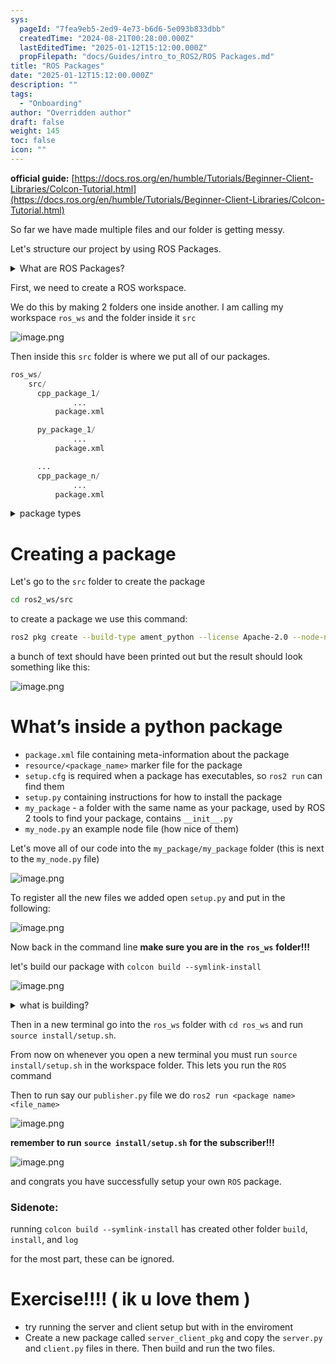 ```yaml
---
sys:
  pageId: "7fea9eb5-2ed9-4e73-b6d6-5e093b833dbb"
  createdTime: "2024-08-21T00:28:00.000Z"
  lastEditedTime: "2025-01-12T15:12:00.000Z"
  propFilepath: "docs/Guides/intro_to_ROS2/ROS Packages.md"
title: "ROS Packages"
date: "2025-01-12T15:12:00.000Z"
description: ""
tags:
  - "Onboarding"
author: "Overridden author"
draft: false
weight: 145
toc: false
icon: ""
---
```


**official guide:** [https://docs.ros.org/en/humble/Tutorials/Beginner-Client-Libraries/Colcon-Tutorial.html](https://docs.ros.org/en/humble/Tutorials/Beginner-Client-Libraries/Colcon-Tutorial.html)

So far we have made multiple files and our folder is getting messy.

Let's structure our project by using ROS Packages.

<details>

<summary>What are ROS Packages?</summary>

ROS Packages are, as the name implies, packages of code that are highly sharable between ROS developers.

They consist of a folder, `package.xml` file, and source code

```python
      cpp_package_1/
		      ... imagine much code files here ..
          package.xml
```

</details>

First, we need to create a ROS workspace.

We do this by making 2 folders one inside another. I am calling my workspace `ros_ws` and the folder inside it `src`

![image.png](https://prod-files-secure.s3.us-west-2.amazonaws.com/d518164a-d88e-44d1-a4ee-3adb3bd8bce0/70706947-fd18-4537-a67b-e12946812d31/image.png?X-Amz-Algorithm=AWS4-HMAC-SHA256&X-Amz-Content-Sha256=UNSIGNED-PAYLOAD&X-Amz-Credential=ASIAZI2LB466WF6H5QYV%2F20250416%2Fus-west-2%2Fs3%2Faws4_request&X-Amz-Date=20250416T150901Z&X-Amz-Expires=3600&X-Amz-Security-Token=IQoJb3JpZ2luX2VjEL%2F%2F%2F%2F%2F%2F%2F%2F%2F%2F%2FwEaCXVzLXdlc3QtMiJIMEYCIQDVVHDDPmoSJ957Pf%2FvMXe6K9it1h2LG0R234xS%2FA%2FOyAIhANE8mOgBZq57r5djRqWZkkRCGsi%2FASW4enhtiJNpaJjYKv8DCEcQABoMNjM3NDIzMTgzODA1Igx%2BrgVkcF%2Bd%2BX46TFAq3AP5e6VijYjBtyfPXe1JjgNy8AO%2FwKWGepp6lYCeWUHRJTevNkuoxgn%2BFMFV0Gdf%2BaqNCzC9vXiknn0q8CH%2BKOBpxUyrijn4%2B%2FDi29sFen%2FaimIN%2FqOoz9DrJqPDQ929%2Bh0zTYHZ6jwi%2FOV%2BTuaigcoke%2BevOglpf9zClD5eTBMZKMuKvgfD2gSA%2FwjhXaeBPpez3Zljuhonu9xGo3pFVnD87azZhuaR22lnnNmikv4lp0TEcAccNc5Le2uwfnvWfxkzdekXAgPirncksJFt4Yl87vlpGE7ovBYKCbVczaEbYJNCUsV4Hf%2BpggzWILz0kF6H2NfaOrtdp8y0HyrUTVpz70eN82fTU9clpLpacLQxMuFPQthcklGgICeQIf1f9z9mYOozSE9TASHd8n3r6tdTRaotJQtj1EsIYkSw289IMIMk1OP1jJU4ievRCybP3ws3oN2q4AiQwkWWlFoP6gQ0K5Azq7CMqXFVDvI%2B1iI3kfaAgNCl2XSmc%2B8iJ80D7ncEK81QKhefiaQuXZmJ%2B8X9R8Xevx%2Fi%2BOZzqcdjuMieFB%2BVRAH%2BFpqRfxv%2F3ZsRFdQvmMPidEPpKPeeW3vmX2Q%2FKAqcvo%2BMPGMTCSnTy8%2BVIzDYYp5O8tMBeC1y2jD0%2BP6%2FBjqkARaHJju1I3s7AbejpYt%2BOH8ODD6B3pTicmxpAhgQZE%2FSWSGfOquFWE8y4fjKXL2reE3v0TyYjbnWV4yaRCQRv%2BTibPEy0WoYbexf41HC6lbq9I%2B729pGPvL06zQ62olY9WxxnjMNlOu4G5EVfkAg6UfyItWAGvuVbDRu%2FhcRYHHir3i3Gxl9FTv%2F446FNENQi3cjWbySZJK1vs2DeWzZyTcAMss0&X-Amz-Signature=e492c926a5d923d9ff18857baeb1d80c8ff6caf2f9fd90fd6d8c42ee3dd9bd6c&X-Amz-SignedHeaders=host&x-id=GetObject)

Then inside this `src` folder is where we put all of our packages.

```python
ros_ws/
    src/
      cpp_package_1/
		      ...
          package.xml

      py_package_1/
		      ...
          package.xml

      ...
      cpp_package_n/
		      ...
          package.xml

```

<details>

<summary>package types</summary>

packages can be either `C++` or python.

the intern file structure is different for each but for this guide we will stick to creating python packages

</details>

# Creating a package

Let's go to the `src` folder to create the package

```bash
cd ros2_ws/src
```

to create a package we use this command:

```bash
ros2 pkg create --build-type ament_python --license Apache-2.0 --node-name my_node my_package
```

a bunch of text should have been printed out but the result should look something like this:

![image.png](https://prod-files-secure.s3.us-west-2.amazonaws.com/d518164a-d88e-44d1-a4ee-3adb3bd8bce0/e6cf1e3f-8512-4a3e-b131-079f800bf3e8/image.png?X-Amz-Algorithm=AWS4-HMAC-SHA256&X-Amz-Content-Sha256=UNSIGNED-PAYLOAD&X-Amz-Credential=ASIAZI2LB466WF6H5QYV%2F20250416%2Fus-west-2%2Fs3%2Faws4_request&X-Amz-Date=20250416T150901Z&X-Amz-Expires=3600&X-Amz-Security-Token=IQoJb3JpZ2luX2VjEL%2F%2F%2F%2F%2F%2F%2F%2F%2F%2F%2FwEaCXVzLXdlc3QtMiJIMEYCIQDVVHDDPmoSJ957Pf%2FvMXe6K9it1h2LG0R234xS%2FA%2FOyAIhANE8mOgBZq57r5djRqWZkkRCGsi%2FASW4enhtiJNpaJjYKv8DCEcQABoMNjM3NDIzMTgzODA1Igx%2BrgVkcF%2Bd%2BX46TFAq3AP5e6VijYjBtyfPXe1JjgNy8AO%2FwKWGepp6lYCeWUHRJTevNkuoxgn%2BFMFV0Gdf%2BaqNCzC9vXiknn0q8CH%2BKOBpxUyrijn4%2B%2FDi29sFen%2FaimIN%2FqOoz9DrJqPDQ929%2Bh0zTYHZ6jwi%2FOV%2BTuaigcoke%2BevOglpf9zClD5eTBMZKMuKvgfD2gSA%2FwjhXaeBPpez3Zljuhonu9xGo3pFVnD87azZhuaR22lnnNmikv4lp0TEcAccNc5Le2uwfnvWfxkzdekXAgPirncksJFt4Yl87vlpGE7ovBYKCbVczaEbYJNCUsV4Hf%2BpggzWILz0kF6H2NfaOrtdp8y0HyrUTVpz70eN82fTU9clpLpacLQxMuFPQthcklGgICeQIf1f9z9mYOozSE9TASHd8n3r6tdTRaotJQtj1EsIYkSw289IMIMk1OP1jJU4ievRCybP3ws3oN2q4AiQwkWWlFoP6gQ0K5Azq7CMqXFVDvI%2B1iI3kfaAgNCl2XSmc%2B8iJ80D7ncEK81QKhefiaQuXZmJ%2B8X9R8Xevx%2Fi%2BOZzqcdjuMieFB%2BVRAH%2BFpqRfxv%2F3ZsRFdQvmMPidEPpKPeeW3vmX2Q%2FKAqcvo%2BMPGMTCSnTy8%2BVIzDYYp5O8tMBeC1y2jD0%2BP6%2FBjqkARaHJju1I3s7AbejpYt%2BOH8ODD6B3pTicmxpAhgQZE%2FSWSGfOquFWE8y4fjKXL2reE3v0TyYjbnWV4yaRCQRv%2BTibPEy0WoYbexf41HC6lbq9I%2B729pGPvL06zQ62olY9WxxnjMNlOu4G5EVfkAg6UfyItWAGvuVbDRu%2FhcRYHHir3i3Gxl9FTv%2F446FNENQi3cjWbySZJK1vs2DeWzZyTcAMss0&X-Amz-Signature=624d8dc34568a240717b685bef867cc6d1bd52477767ff8fa323229c46918b54&X-Amz-SignedHeaders=host&x-id=GetObject)

# What’s inside a python package

- `package.xml` file containing meta-information about the package
- `resource/<package_name>` marker file for the package
- `setup.cfg` is required when a package has executables, so `ros2 run` can find them
- `setup.py` containing instructions for how to install the package
- `my_package` - a folder with the same name as your package, used by ROS 2 tools to find your package, contains `__init__.py`
- `my_node.py` an example node file (how nice of them)

Let's move all of our code into the `my_package/my_package` folder (this is next to the `my_node.py` file)

![image.png](https://prod-files-secure.s3.us-west-2.amazonaws.com/d518164a-d88e-44d1-a4ee-3adb3bd8bce0/9ce58f11-0da9-4d3e-b86d-506a9685d378/image.png?X-Amz-Algorithm=AWS4-HMAC-SHA256&X-Amz-Content-Sha256=UNSIGNED-PAYLOAD&X-Amz-Credential=ASIAZI2LB466WF6H5QYV%2F20250416%2Fus-west-2%2Fs3%2Faws4_request&X-Amz-Date=20250416T150901Z&X-Amz-Expires=3600&X-Amz-Security-Token=IQoJb3JpZ2luX2VjEL%2F%2F%2F%2F%2F%2F%2F%2F%2F%2F%2FwEaCXVzLXdlc3QtMiJIMEYCIQDVVHDDPmoSJ957Pf%2FvMXe6K9it1h2LG0R234xS%2FA%2FOyAIhANE8mOgBZq57r5djRqWZkkRCGsi%2FASW4enhtiJNpaJjYKv8DCEcQABoMNjM3NDIzMTgzODA1Igx%2BrgVkcF%2Bd%2BX46TFAq3AP5e6VijYjBtyfPXe1JjgNy8AO%2FwKWGepp6lYCeWUHRJTevNkuoxgn%2BFMFV0Gdf%2BaqNCzC9vXiknn0q8CH%2BKOBpxUyrijn4%2B%2FDi29sFen%2FaimIN%2FqOoz9DrJqPDQ929%2Bh0zTYHZ6jwi%2FOV%2BTuaigcoke%2BevOglpf9zClD5eTBMZKMuKvgfD2gSA%2FwjhXaeBPpez3Zljuhonu9xGo3pFVnD87azZhuaR22lnnNmikv4lp0TEcAccNc5Le2uwfnvWfxkzdekXAgPirncksJFt4Yl87vlpGE7ovBYKCbVczaEbYJNCUsV4Hf%2BpggzWILz0kF6H2NfaOrtdp8y0HyrUTVpz70eN82fTU9clpLpacLQxMuFPQthcklGgICeQIf1f9z9mYOozSE9TASHd8n3r6tdTRaotJQtj1EsIYkSw289IMIMk1OP1jJU4ievRCybP3ws3oN2q4AiQwkWWlFoP6gQ0K5Azq7CMqXFVDvI%2B1iI3kfaAgNCl2XSmc%2B8iJ80D7ncEK81QKhefiaQuXZmJ%2B8X9R8Xevx%2Fi%2BOZzqcdjuMieFB%2BVRAH%2BFpqRfxv%2F3ZsRFdQvmMPidEPpKPeeW3vmX2Q%2FKAqcvo%2BMPGMTCSnTy8%2BVIzDYYp5O8tMBeC1y2jD0%2BP6%2FBjqkARaHJju1I3s7AbejpYt%2BOH8ODD6B3pTicmxpAhgQZE%2FSWSGfOquFWE8y4fjKXL2reE3v0TyYjbnWV4yaRCQRv%2BTibPEy0WoYbexf41HC6lbq9I%2B729pGPvL06zQ62olY9WxxnjMNlOu4G5EVfkAg6UfyItWAGvuVbDRu%2FhcRYHHir3i3Gxl9FTv%2F446FNENQi3cjWbySZJK1vs2DeWzZyTcAMss0&X-Amz-Signature=88657afbb7289568ca30964c131e91a2d268fe118c5eded28f97752d2b18f35e&X-Amz-SignedHeaders=host&x-id=GetObject)

To register all the new files we added open `setup.py` and put in the following:

![image.png](https://prod-files-secure.s3.us-west-2.amazonaws.com/d518164a-d88e-44d1-a4ee-3adb3bd8bce0/1cd7c262-4cae-4496-9d75-c178537d24a2/image.png?X-Amz-Algorithm=AWS4-HMAC-SHA256&X-Amz-Content-Sha256=UNSIGNED-PAYLOAD&X-Amz-Credential=ASIAZI2LB466WF6H5QYV%2F20250416%2Fus-west-2%2Fs3%2Faws4_request&X-Amz-Date=20250416T150901Z&X-Amz-Expires=3600&X-Amz-Security-Token=IQoJb3JpZ2luX2VjEL%2F%2F%2F%2F%2F%2F%2F%2F%2F%2F%2FwEaCXVzLXdlc3QtMiJIMEYCIQDVVHDDPmoSJ957Pf%2FvMXe6K9it1h2LG0R234xS%2FA%2FOyAIhANE8mOgBZq57r5djRqWZkkRCGsi%2FASW4enhtiJNpaJjYKv8DCEcQABoMNjM3NDIzMTgzODA1Igx%2BrgVkcF%2Bd%2BX46TFAq3AP5e6VijYjBtyfPXe1JjgNy8AO%2FwKWGepp6lYCeWUHRJTevNkuoxgn%2BFMFV0Gdf%2BaqNCzC9vXiknn0q8CH%2BKOBpxUyrijn4%2B%2FDi29sFen%2FaimIN%2FqOoz9DrJqPDQ929%2Bh0zTYHZ6jwi%2FOV%2BTuaigcoke%2BevOglpf9zClD5eTBMZKMuKvgfD2gSA%2FwjhXaeBPpez3Zljuhonu9xGo3pFVnD87azZhuaR22lnnNmikv4lp0TEcAccNc5Le2uwfnvWfxkzdekXAgPirncksJFt4Yl87vlpGE7ovBYKCbVczaEbYJNCUsV4Hf%2BpggzWILz0kF6H2NfaOrtdp8y0HyrUTVpz70eN82fTU9clpLpacLQxMuFPQthcklGgICeQIf1f9z9mYOozSE9TASHd8n3r6tdTRaotJQtj1EsIYkSw289IMIMk1OP1jJU4ievRCybP3ws3oN2q4AiQwkWWlFoP6gQ0K5Azq7CMqXFVDvI%2B1iI3kfaAgNCl2XSmc%2B8iJ80D7ncEK81QKhefiaQuXZmJ%2B8X9R8Xevx%2Fi%2BOZzqcdjuMieFB%2BVRAH%2BFpqRfxv%2F3ZsRFdQvmMPidEPpKPeeW3vmX2Q%2FKAqcvo%2BMPGMTCSnTy8%2BVIzDYYp5O8tMBeC1y2jD0%2BP6%2FBjqkARaHJju1I3s7AbejpYt%2BOH8ODD6B3pTicmxpAhgQZE%2FSWSGfOquFWE8y4fjKXL2reE3v0TyYjbnWV4yaRCQRv%2BTibPEy0WoYbexf41HC6lbq9I%2B729pGPvL06zQ62olY9WxxnjMNlOu4G5EVfkAg6UfyItWAGvuVbDRu%2FhcRYHHir3i3Gxl9FTv%2F446FNENQi3cjWbySZJK1vs2DeWzZyTcAMss0&X-Amz-Signature=2e0eb83bb18f9c2b05ee16640c1cce362ba0d3f830d3919d7d175321078003c1&X-Amz-SignedHeaders=host&x-id=GetObject)

Now back in the command line **make sure you are in the** **`ros_ws`** **folder!!!**

let's build our package with `colcon build --symlink-install`

![image.png](https://prod-files-secure.s3.us-west-2.amazonaws.com/d518164a-d88e-44d1-a4ee-3adb3bd8bce0/2f2a0d27-b173-48fd-b189-5f5c0ce65619/image.png?X-Amz-Algorithm=AWS4-HMAC-SHA256&X-Amz-Content-Sha256=UNSIGNED-PAYLOAD&X-Amz-Credential=ASIAZI2LB466WF6H5QYV%2F20250416%2Fus-west-2%2Fs3%2Faws4_request&X-Amz-Date=20250416T150901Z&X-Amz-Expires=3600&X-Amz-Security-Token=IQoJb3JpZ2luX2VjEL%2F%2F%2F%2F%2F%2F%2F%2F%2F%2F%2FwEaCXVzLXdlc3QtMiJIMEYCIQDVVHDDPmoSJ957Pf%2FvMXe6K9it1h2LG0R234xS%2FA%2FOyAIhANE8mOgBZq57r5djRqWZkkRCGsi%2FASW4enhtiJNpaJjYKv8DCEcQABoMNjM3NDIzMTgzODA1Igx%2BrgVkcF%2Bd%2BX46TFAq3AP5e6VijYjBtyfPXe1JjgNy8AO%2FwKWGepp6lYCeWUHRJTevNkuoxgn%2BFMFV0Gdf%2BaqNCzC9vXiknn0q8CH%2BKOBpxUyrijn4%2B%2FDi29sFen%2FaimIN%2FqOoz9DrJqPDQ929%2Bh0zTYHZ6jwi%2FOV%2BTuaigcoke%2BevOglpf9zClD5eTBMZKMuKvgfD2gSA%2FwjhXaeBPpez3Zljuhonu9xGo3pFVnD87azZhuaR22lnnNmikv4lp0TEcAccNc5Le2uwfnvWfxkzdekXAgPirncksJFt4Yl87vlpGE7ovBYKCbVczaEbYJNCUsV4Hf%2BpggzWILz0kF6H2NfaOrtdp8y0HyrUTVpz70eN82fTU9clpLpacLQxMuFPQthcklGgICeQIf1f9z9mYOozSE9TASHd8n3r6tdTRaotJQtj1EsIYkSw289IMIMk1OP1jJU4ievRCybP3ws3oN2q4AiQwkWWlFoP6gQ0K5Azq7CMqXFVDvI%2B1iI3kfaAgNCl2XSmc%2B8iJ80D7ncEK81QKhefiaQuXZmJ%2B8X9R8Xevx%2Fi%2BOZzqcdjuMieFB%2BVRAH%2BFpqRfxv%2F3ZsRFdQvmMPidEPpKPeeW3vmX2Q%2FKAqcvo%2BMPGMTCSnTy8%2BVIzDYYp5O8tMBeC1y2jD0%2BP6%2FBjqkARaHJju1I3s7AbejpYt%2BOH8ODD6B3pTicmxpAhgQZE%2FSWSGfOquFWE8y4fjKXL2reE3v0TyYjbnWV4yaRCQRv%2BTibPEy0WoYbexf41HC6lbq9I%2B729pGPvL06zQ62olY9WxxnjMNlOu4G5EVfkAg6UfyItWAGvuVbDRu%2FhcRYHHir3i3Gxl9FTv%2F446FNENQi3cjWbySZJK1vs2DeWzZyTcAMss0&X-Amz-Signature=754edf6c6b13a5421445826911927820a15af12f82e7ecd489f459d21131712b&X-Amz-SignedHeaders=host&x-id=GetObject)

<details>

<summary>what is building?</summary>

if you are a CS major at Rose-Hulman you will learn the answer to this in CSSE132

but TLDR; is it combines all the code files into one program that can be run easily 

</details>

Then in a new terminal go into the `ros_ws` folder with `cd ros_ws` and run `source install/setup.sh`. 

From now on whenever you open a new terminal you must run `source install/setup.sh` in the workspace folder. This lets you run the `ROS` command

Then to run say our `publisher.py` file we do `ros2 run <package name> <file_name>`

![image.png](https://prod-files-secure.s3.us-west-2.amazonaws.com/d518164a-d88e-44d1-a4ee-3adb3bd8bce0/4f4b1219-3a44-4632-aa0a-ce3471699f59/image.png?X-Amz-Algorithm=AWS4-HMAC-SHA256&X-Amz-Content-Sha256=UNSIGNED-PAYLOAD&X-Amz-Credential=ASIAZI2LB466WF6H5QYV%2F20250416%2Fus-west-2%2Fs3%2Faws4_request&X-Amz-Date=20250416T150901Z&X-Amz-Expires=3600&X-Amz-Security-Token=IQoJb3JpZ2luX2VjEL%2F%2F%2F%2F%2F%2F%2F%2F%2F%2F%2FwEaCXVzLXdlc3QtMiJIMEYCIQDVVHDDPmoSJ957Pf%2FvMXe6K9it1h2LG0R234xS%2FA%2FOyAIhANE8mOgBZq57r5djRqWZkkRCGsi%2FASW4enhtiJNpaJjYKv8DCEcQABoMNjM3NDIzMTgzODA1Igx%2BrgVkcF%2Bd%2BX46TFAq3AP5e6VijYjBtyfPXe1JjgNy8AO%2FwKWGepp6lYCeWUHRJTevNkuoxgn%2BFMFV0Gdf%2BaqNCzC9vXiknn0q8CH%2BKOBpxUyrijn4%2B%2FDi29sFen%2FaimIN%2FqOoz9DrJqPDQ929%2Bh0zTYHZ6jwi%2FOV%2BTuaigcoke%2BevOglpf9zClD5eTBMZKMuKvgfD2gSA%2FwjhXaeBPpez3Zljuhonu9xGo3pFVnD87azZhuaR22lnnNmikv4lp0TEcAccNc5Le2uwfnvWfxkzdekXAgPirncksJFt4Yl87vlpGE7ovBYKCbVczaEbYJNCUsV4Hf%2BpggzWILz0kF6H2NfaOrtdp8y0HyrUTVpz70eN82fTU9clpLpacLQxMuFPQthcklGgICeQIf1f9z9mYOozSE9TASHd8n3r6tdTRaotJQtj1EsIYkSw289IMIMk1OP1jJU4ievRCybP3ws3oN2q4AiQwkWWlFoP6gQ0K5Azq7CMqXFVDvI%2B1iI3kfaAgNCl2XSmc%2B8iJ80D7ncEK81QKhefiaQuXZmJ%2B8X9R8Xevx%2Fi%2BOZzqcdjuMieFB%2BVRAH%2BFpqRfxv%2F3ZsRFdQvmMPidEPpKPeeW3vmX2Q%2FKAqcvo%2BMPGMTCSnTy8%2BVIzDYYp5O8tMBeC1y2jD0%2BP6%2FBjqkARaHJju1I3s7AbejpYt%2BOH8ODD6B3pTicmxpAhgQZE%2FSWSGfOquFWE8y4fjKXL2reE3v0TyYjbnWV4yaRCQRv%2BTibPEy0WoYbexf41HC6lbq9I%2B729pGPvL06zQ62olY9WxxnjMNlOu4G5EVfkAg6UfyItWAGvuVbDRu%2FhcRYHHir3i3Gxl9FTv%2F446FNENQi3cjWbySZJK1vs2DeWzZyTcAMss0&X-Amz-Signature=a211f0e716edeff4743b5672622eecdb76447efc4ed030eacb7b3a2c03cc86c6&X-Amz-SignedHeaders=host&x-id=GetObject)

**remember to run** **`source install/setup.sh`** **for the subscriber!!!**

![image.png](https://prod-files-secure.s3.us-west-2.amazonaws.com/d518164a-d88e-44d1-a4ee-3adb3bd8bce0/02121119-dad4-49ec-8356-c956108b4243/image.png?X-Amz-Algorithm=AWS4-HMAC-SHA256&X-Amz-Content-Sha256=UNSIGNED-PAYLOAD&X-Amz-Credential=ASIAZI2LB466WF6H5QYV%2F20250416%2Fus-west-2%2Fs3%2Faws4_request&X-Amz-Date=20250416T150901Z&X-Amz-Expires=3600&X-Amz-Security-Token=IQoJb3JpZ2luX2VjEL%2F%2F%2F%2F%2F%2F%2F%2F%2F%2F%2FwEaCXVzLXdlc3QtMiJIMEYCIQDVVHDDPmoSJ957Pf%2FvMXe6K9it1h2LG0R234xS%2FA%2FOyAIhANE8mOgBZq57r5djRqWZkkRCGsi%2FASW4enhtiJNpaJjYKv8DCEcQABoMNjM3NDIzMTgzODA1Igx%2BrgVkcF%2Bd%2BX46TFAq3AP5e6VijYjBtyfPXe1JjgNy8AO%2FwKWGepp6lYCeWUHRJTevNkuoxgn%2BFMFV0Gdf%2BaqNCzC9vXiknn0q8CH%2BKOBpxUyrijn4%2B%2FDi29sFen%2FaimIN%2FqOoz9DrJqPDQ929%2Bh0zTYHZ6jwi%2FOV%2BTuaigcoke%2BevOglpf9zClD5eTBMZKMuKvgfD2gSA%2FwjhXaeBPpez3Zljuhonu9xGo3pFVnD87azZhuaR22lnnNmikv4lp0TEcAccNc5Le2uwfnvWfxkzdekXAgPirncksJFt4Yl87vlpGE7ovBYKCbVczaEbYJNCUsV4Hf%2BpggzWILz0kF6H2NfaOrtdp8y0HyrUTVpz70eN82fTU9clpLpacLQxMuFPQthcklGgICeQIf1f9z9mYOozSE9TASHd8n3r6tdTRaotJQtj1EsIYkSw289IMIMk1OP1jJU4ievRCybP3ws3oN2q4AiQwkWWlFoP6gQ0K5Azq7CMqXFVDvI%2B1iI3kfaAgNCl2XSmc%2B8iJ80D7ncEK81QKhefiaQuXZmJ%2B8X9R8Xevx%2Fi%2BOZzqcdjuMieFB%2BVRAH%2BFpqRfxv%2F3ZsRFdQvmMPidEPpKPeeW3vmX2Q%2FKAqcvo%2BMPGMTCSnTy8%2BVIzDYYp5O8tMBeC1y2jD0%2BP6%2FBjqkARaHJju1I3s7AbejpYt%2BOH8ODD6B3pTicmxpAhgQZE%2FSWSGfOquFWE8y4fjKXL2reE3v0TyYjbnWV4yaRCQRv%2BTibPEy0WoYbexf41HC6lbq9I%2B729pGPvL06zQ62olY9WxxnjMNlOu4G5EVfkAg6UfyItWAGvuVbDRu%2FhcRYHHir3i3Gxl9FTv%2F446FNENQi3cjWbySZJK1vs2DeWzZyTcAMss0&X-Amz-Signature=345e0a0cb84912d223e525f934c66ec6c84690b2e0ac8f5d9e8346dc01694b18&X-Amz-SignedHeaders=host&x-id=GetObject)

and congrats you have successfully setup your own `ROS` package.

### Sidenote:

running `colcon build --symlink-install` has created other folder `build`, `install`, and `log`

for the most part, these can be ignored.

# Exercise!!!! ( ik u love them )

- try running the server and client setup but with in the enviroment
- Create a new package called `server_client_pkg` and copy the `server.py` and `client.py` files in there. Then build and run the two files.
